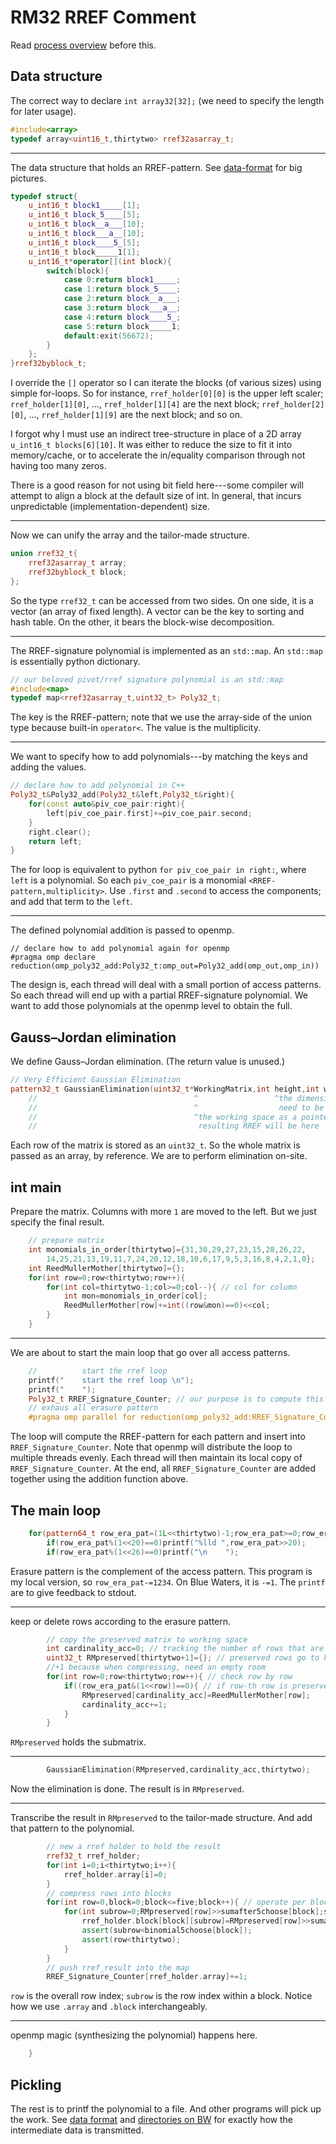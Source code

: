 
# RM32 RREF Comment

Read [process overview](../process.md) before this.

## Data structure

The correct way to declare `int array32[32];`
(we need to specify the length for later usage).

```C++
#include<array>
typedef array<uint16_t,thirtytwo> rref32asarray_t;
```

---

The data structure that holds an RREF-pattern.
See [data-format](../format.md) for big pictures.

```C++
typedef struct{
    u_int16_t block1_____[1];
    u_int16_t block_5____[5];
    u_int16_t block__a___[10];
    u_int16_t block___a__[10];
    u_int16_t block____5_[5];
    u_int16_t block_____1[1];
    u_int16_t*operator[](int block){
        switch(block){
            case 0:return block1_____;
            case 1:return block_5____;
            case 2:return block__a___;
            case 3:return block___a__;
            case 4:return block____5_;
            case 5:return block_____1;
            default:exit(56672);
        }
    };
}rref32byblock_t;
```

I override the `[]` operator so I can
iterate the blocks (of various sizes) using simple for-loops.
So for instance, `rref_holder[0][0]` is the upper left scaler;
`rref_holder[1][0]`, ..., `rref_holder[1][4]` are the next block;
`rref_holder[2][0]`, ..., `rref_holder[1][9]` are the next block;
and so on.

I forgot why I must use an indirect tree-structure
in place of a 2D array `u_int16_t blocks[6][10]`.
It was either to reduce the size to fit it into memory/cache,
or to accelerate the in/equality comparison through  not having too many zeros.

There is a good reason for not using bit field here---some compiler
will attempt to align a block at the default size of int.
In general, that incurs unpredictable (implementation-dependent) size.

---

Now we can unify the array and the tailor-made structure.

```C++
union rref32_t{
    rref32asarray_t array;
    rref32byblock_t block;
};
````

So the type `rref32_t` can be accessed from two sides.
On one side, it is a vector (an array of fixed length).
A vector can be the key to sorting and hash table.
On the other, it bears the block-wise decomposition.

---

The RREF-signature polynomial is implemented as an `std::map`.
An `std::map` is essentially python dictionary.

```C++
// our beloved pivot/rref signature polynomial is an std::map
#include<map>
typedef map<rref32asarray_t,uint32_t> Poly32_t;
```

The key is the RREF-pattern;
note that we use the array-side of the union type because built-in `operator<`.
The value is the multiplicity.

---

We want to specify how to add polynomials---by
matching the keys and adding the values.

```C++
// declare how to add polynomial in C++
Poly32_t&Poly32_add(Poly32_t&left,Poly32_t&right){
    for(const auto&piv_coe_pair:right){
        left[piv_coe_pair.first]+=piv_coe_pair.second;
    }
    right.clear();
    return left;
}
```

The for loop is equivalent to python `for piv_coe_pair in right:`,
where `left` is a polynomial.
So each `piv_coe_pair` is a monomial `<RREF-pattern,multiplicity>`.
Use `.first` and `.second` to access the components;
and add that term to the `left`.

---

The defined polynomial addition is passed to openmp.

```
// declare how to add polynomial again for openmp
#pragma omp declare reduction(omp_poly32_add:Poly32_t:omp_out=Poly32_add(omp_out,omp_in))
```

The design is, each thread will deal with
a small portion of access patterns.
So each thread will end up with a partial RREF-signature polynomial.
We want to add those polynomials at the openmp level to obtain the full.

## Gauss–Jordan elimination

We define Gauss–Jordan elimination.
(The return value is unused.)

```C++
// Very Efficient Gaussian Elimination
pattern32_t GaussianElimination(uint32_t*WorkingMatrix,int height,int width){
    //                                   ^                 ^the dimension of the matrix
    //                                   ^                  need to be boundary-safe
    //                                   ^the working space as a pointer
    //                                    resulting RREF will be here
```

Each row of the matrix is stored as an `uint32_t`.
So the whole matrix is passed as an array, by reference.
We are to perform elimination on-site.

## int main

Prepare the matrix.
Columns with more `1` are moved to the left.
But we just specify the final result.

```C++
    // prepare matrix
    int monomials_in_order[thirtytwo]={31,30,29,27,23,15,28,26,22,
        14,25,21,13,19,11,7,24,20,12,18,10,6,17,9,5,3,16,8,4,2,1,0};
    int ReedMullerMother[thirtytwo]={};
    for(int row=0;row<thirtytwo;row++){
        for(int col=thirtytwo-1;col>=0;col--){ // col for column
            int mon=monomials_in_order[col];
            ReedMullerMother[row]+=int((row&mon)==0)<<col;
        }
    }
```

---

We are about to start the main loop that go over all access patterns.

```C++
    //          start the rref loop
    printf("    start the rref loop \n");
    printf("    ");
    Poly32_t RREF_Signature_Counter; // our purpose is to compute this
    // exhaus all erasure pattern
    #pragma omp parallel for reduction(omp_poly32_add:RREF_Signature_Counter)
```

The loop will compute the RREF-pattern for each pattern
and insert into `RREF_Signature_Counter`.
Note that openmp will distribute the loop to multiple threads evenly.
Each thread will then maintain its local copy of `RREF_Signature_Counter`.
At the end, all `RREF_Signature_Counter` are added together
using the addition function above.

## The main loop

```C++
    for(pattern64_t row_era_pat=(1L<<thirtytwo)-1;row_era_pat>=0;row_era_pat-=1234){ // era for erasure pattern
        if(row_era_pat%(1<<20)==0)printf("%lld ",row_era_pat>>20);
        if(row_era_pat%(1<<26)==0)printf("\n    ");
```

Erasure pattern is the complement of the access pattern.
This program is my local version, so `row_era_pat-=1234`.
On Blue Waters, it is `-=1`.
The `printf` are to give feedback to stdout.

---

keep or delete rows according to the erasure pattern.

```C++
        // copy the preserved matrix to working space
        int cardinality_acc=0; // tracking the number of rows that are preserved when erasing (i.e. cardinality in matroid language)
        uint32_t RMpreserved[thirtytwo+1]={}; // preserved rows go to here, the working space.
        //+1 because when compressing, need an empty room
        for(int row=0;row<thirtytwo;row++){ // check row by row
            if((row_era_pat&(1<<row))==0){ // if row-th row is preserved (i.e. if not erased)
                RMpreserved[cardinality_acc]=ReedMullerMother[row];
                cardinality_acc+=1;
            }
        }
```

`RMpreserved` holds the submatrix.

---

```C++
        GaussianElimination(RMpreserved,cardinality_acc,thirtytwo);
```

Now the elimination is done.
The result is in `RMpreserved`.

---

Transcribe the result in `RMpreserved` to the tailor-made structure.
And add that pattern to the polynomial.

```C++
        // new a rref holder to hold the result
        rref32_t rref_holder;
        for(int i=0;i<thirtytwo;i++){
            rref_holder.array[i]=0;
        }
        // compress rows into blocks
        for(int row=0,block=0;block<=five;block++){ // operate per block
            for(int subrow=0;RMpreserved[row]>>sumafter5choose[block];subrow++,row++){
                rref_holder.block[block][subrow]=RMpreserved[row]>>sumafter5choose[block];
                assert(subrow<binomial5choose[block]);
                assert(row<thirtytwo);
            }
        }
        // push rref_result into the map
        RREF_Signature_Counter[rref_holder.array]+=1;
```

`row` is the overall row index;
`subrow` is the row index within a block.
Notice how we use `.array` and `.block` interchangeably.

---

openmp magic (synthesizing the polynomial) happens here.

```C++
    }
```

## Pickling

The rest is to printf the polynomial to a file.
And other programs will pick up the work.
See [data format](../format.md) and [directories on BW](../directory.md)
for exactly how the intermediate data is transmitted.
